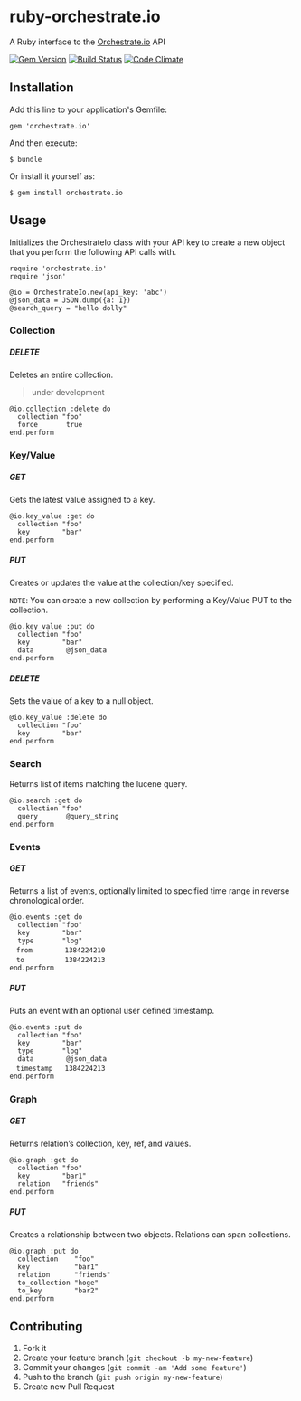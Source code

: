 # ruby-orchestrate.io

A Ruby interface to the [Orchestrate.io](https://orchestrate.io/) API

[![Gem Version](https://badge.fury.io/rb/orchestrate.io.png)](https://rubygems.org/gems/orchestrate.io)
[![Build Status](https://travis-ci.org/azukiwasher/ruby-orchestrate.io.png?branch=master)](https://travis-ci.org/azukiwasher/ruby-orchestrate.io)
[![Code Climate](https://codeclimate.com/repos/529e807189af7e6a3400abff/badges/57dc03031430402a1d74/gpa.png)](https://codeclimate.com/repos/529e807189af7e6a3400abff/feed)

## Installation

Add this line to your application's Gemfile:

```
gem 'orchestrate.io'
```

And then execute:

```
$ bundle
```

Or install it yourself as:

```
$ gem install orchestrate.io
```

## Usage

Initializes the OrchestrateIo class with your API key to create a new object that you perform the following API calls with.

```
require 'orchestrate.io'
require 'json'

@io = OrchestrateIo.new(api_key: 'abc')
@json_data = JSON.dump({a: 1})
@search_query = "hello dolly"
```

### Collection

##### DELETE
Deletes an entire collection.

> under development

```
@io.collection :delete do
  collection "foo"
  force       true
end.perform
```

### Key/Value

##### GET
Gets the latest value assigned to a key.

```
@io.key_value :get do
  collection "foo"
  key        "bar"
end.perform
```

##### PUT
Creates or updates the value at the collection/key specified.

`NOTE`: You can create a new collection by performing a Key/Value PUT to the collection.

```
@io.key_value :put do
  collection "foo"
  key        "bar"
  data        @json_data
end.perform
```

##### DELETE
Sets the value of a key to a null object.

```
@io.key_value :delete do
  collection "foo"
  key        "bar"
end.perform
```

### Search

Returns list of items matching the lucene query.

```
@io.search :get do
  collection "foo"
  query       @query_string
end.perform
```

### Events

##### GET
Returns a list of events, optionally limited to specified time range in reverse chronological order.

```
@io.events :get do
  collection "foo"
  key        "bar"
  type       "log"
　from        1384224210
　to          1384224213
end.perform
```

##### PUT
Puts an event with an optional user defined timestamp.

```
@io.events :put do
  collection "foo"
  key        "bar"
  type       "log"
  data        @json_data
　timestamp   1384224213
end.perform
```

### Graph

##### GET
Returns relation’s collection, key, ref, and values.

```
@io.graph :get do
  collection "foo"
  key        "bar1"
  relation   "friends"
end.perform
```

##### PUT
Creates a relationship between two objects. Relations can span collections.

```
@io.graph :put do
  collection    "foo"
  key           "bar1"
  relation      "friends"
  to_collection "hoge"
  to_key        "bar2"
end.perform
```

## Contributing

1. Fork it
2. Create your feature branch (`git checkout -b my-new-feature`)
3. Commit your changes (`git commit -am 'Add some feature'`)
4. Push to the branch (`git push origin my-new-feature`)
5. Create new Pull Request
